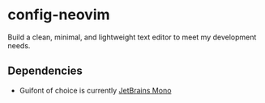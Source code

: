 # config-neovim
Build a clean, minimal, and lightweight text editor to meet my development needs.

## Dependencies

 - Guifont of choice is currently [JetBrains Mono](https://www.jetbrains.com/lp/mono/)
